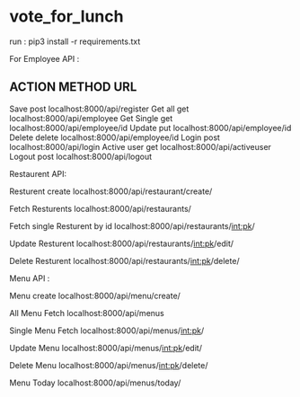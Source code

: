 # vote_for_lunch

run : pip3 install -r requirements.txt

For Employee API :

ACTION      METHOD      URL
--------------------------------------------------------
Save        post        localhost:8000/api/register
Get all     get         localhost:8000/api/employee 
Get Single  get         localhost:8000/api/employee/id
Update      put         localhost:8000/api/employee/id
Delete      delete      localhost:8000/api/employee/id
Login       post        localhost:8000/api/login
Active user get         localhost:8000/api/activeuser
Logout      post        localhost:8000/api/logout

Restaurent API:

Resturent create
localhost:8000/api/restaurant/create/

Fetch Resturents
localhost:8000/api/restaurants/

Fetch single Resturent by id
localhost:8000/api/restaurants/<int:pk>/

Update Resturent 
localhost:8000/api/restaurants/<int:pk>/edit/

Delete Resturent 
localhost:8000/api/restaurants/<int:pk>/delete/


Menu API :

Menu create
localhost:8000/api/menu/create/

All Menu Fetch
localhost:8000/api/menus

Single Menu Fetch
localhost:8000/api/menus/<int:pk>/

Update Menu 
localhost:8000/api/menus/<int:pk>/edit/

Delete Menu 
localhost:8000/api/menus/<int:pk>/delete/

Menu Today
localhost:8000/api/menus/today/
